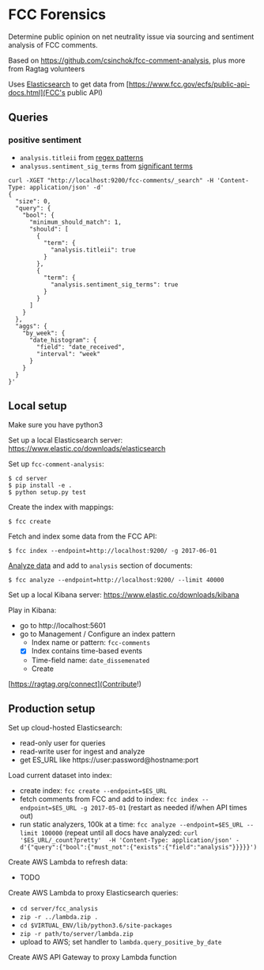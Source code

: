 # FCC Forensics
Determine public opinion on net neutrality issue via sourcing and sentiment analysis of FCC comments.

Based on https://github.com/csinchok/fcc-comment-analysis, plus more from Ragtag volunteers

Uses [Elasticsearch](https://www.elastic.co/) to get data from [https://www.fcc.gov/ecfs/public-api-docs.html](FCC's public API)

## Queries

### positive sentiment

- `analysis.titleii` from [regex patterns](https://github.com/RagtagOpen/fccforensics/blob/master/server/fcc_analysis/analyzers.py#L14)
- `analysus.sentiment_sig_terms` from [significant terms](https://github.com/RagtagOpen/fccforensics/blob/master/sig_terms.md)

```
curl -XGET "http://localhost:9200/fcc-comments/_search" -H 'Content-Type: application/json' -d'
{
  "size": 0,
  "query": {
    "bool": {
      "minimum_should_match": 1,
      "should": [
        {
          "term": {
            "analysis.titleii": true
          }
        },
        {
          "term": {
            "analysis.sentiment_sig_terms": true
          }
        }
      ]
    }
  },
  "aggs": {
    "by_week": {
      "date_histogram": {
        "field": "date_received",
        "interval": "week"
      }
    }
  }
}'
```

## Local setup

Make sure you have python3

Set up a local Elasticsearch server: https://www.elastic.co/downloads/elasticsearch

Set up `fcc-comment-analysis`:

    $ cd server
    $ pip install -e .
    $ python setup.py test

Create the index with mappings:

    $ fcc create

Fetch and index some data from the FCC API:

    $ fcc index --endpoint=http://localhost:9200/ -g 2017-06-01

[Analyze data](https://github.com/RagtagOpen/fccforensics/blob/master/server/fcc_analysis/analyzers.py) and add to `analysis` section of documents:

    $ fcc analyze --endpoint=http://localhost:9200/ --limit 40000

Set up a local Kibana server: https://www.elastic.co/downloads/kibana

Play in Kibana:
- go to http://localhost:5601
- go to Management / Configure an index pattern
  - Index name or pattern: `fcc-comments`
  - [x] Index contains time-based events
  - Time-field name: `date_dissemenated`
  - Create

[https://ragtag.org/connect](Contribute!)


## Production setup

Set up cloud-hosted Elasticsearch:
- read-only user for queries
- read-write user for ingest and analyze
- get ES_URL like https://user:password@hostname:port

Load current dataset into index:
- create index: `fcc create --endpoint=$ES_URL`
- fetch comments from FCC and add to index: `fcc index --endpoint=$ES_URL -g 2017-05-01` (restart as needed if/when API times out)
- run static analyzers, 100k at a time: `fcc analyze --endpoint=$ES_URL --limit 100000` (repeat until all docs have analyzed: `curl '$ES_URL/_count?pretty'  -H 'Content-Type: application/json' -d'{"query":{"bool":{"must_not":{"exists":{"field":"analysis"}}}}}')`

Create AWS Lambda to refresh data:
- TODO

Create AWS Lambda to proxy Elasticsearch queries:
- `cd server/fcc_analysis`
- `zip -r ../lambda.zip .`
- `cd $VIRTUAL_ENV/lib/python3.6/site-packages`
- `zip -r path/to/server/lambda.zip`
- upload to AWS; set handler to `lambda.query_positive_by_date`

Create AWS API Gateway to proxy Lambda function


